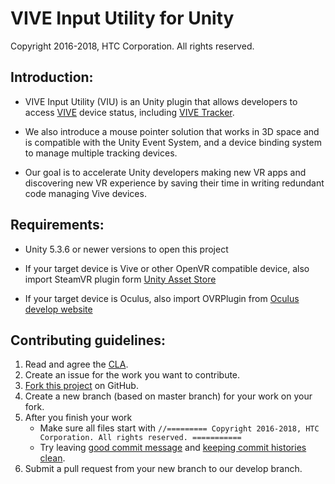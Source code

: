 # VIVE Input Utility for Unity
Copyright 2016-2018, HTC Corporation. All rights reserved.


## Introduction:

- VIVE Input Utility (VIU) is an Unity plugin that allows developers 
to access [VIVE](https://www.vive.com/) device status, 
including [VIVE Tracker](https://www.vive.com/us/vive-tracker/).

- We also introduce a mouse pointer solution that works in 3D space and 
is compatible with the Unity Event System, and a device binding 
system to manage multiple tracking devices.

- Our goal is to accelerate Unity developers making new VR apps and 
discovering new VR experience by saving their time in writing redundant 
code managing Vive devices.


## Requirements:

- Unity 5.3.6 or newer versions to open this project

- If your target device is Vive or other OpenVR compatible device, also import SteamVR plugin form [Unity Asset Store](http://u3d.as/content/valve-corporation/steam-vr-plugin)

- If your target device is Oculus, also import OVRPlugin from [Oculus develop website](https://developer.oculus.com/downloads/package/oculus-utilities-for-unity-5/)


## Contributing guidelines:

1. Read and agree the [CLA](https://github.com/ViveSoftware/ViveInputUtility-Unity/blob/master/CONTRIBUTING.md).
2. Create an issue for the work you want to contribute.
3. [Fork this project](https://github.com/ViveSoftware/ViveInputUtility-Unity/fork) on GitHub.
4. Create a new branch (based on master branch) for your work on your fork.
5. After you finish your work
    - Make sure all files start with `//========= Copyright 2016-2018, HTC Corporation. All rights reserved. ===========`
    - Try leaving [good commit message](https://chris.beams.io/posts/git-commit/) and [keeping commit histories clean](https://www.notion.so/Keeping-Commit-Histories-Clean-0f717c4e802c4a0ebd852cf9337ce5d2).
6. Submit a pull request from your new branch to our develop branch.
